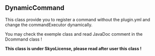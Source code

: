 **DynamicCommand**
--------------
This class provide you to register a command without the plugin.yml and change the commandExecutor dynamically.

You may check the exemple class and read JavaDoc comment in the Dcommand class !

**This class is under SkyoLicense, please read after user this class !**
